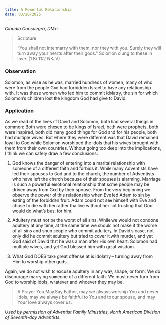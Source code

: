 ```yaml
---
title: A Powerful Relationship
date: 03/20/2025
---
```


_Claudio Consuegra, DMin_

> <p>Scripture</p>
> “You shall not intermarry with them, nor they with you. Surely they will turn away your hearts after their gods." Solomon clung to these in love. (1 Ki 11:2 NKJV)

### Observation

Solomon, as wise as he was, married hundreds of women, many of who were from the people God had forbidden Israel to have any relationship with. It was these women who led him to commit idolatry, the sin for which Solomon’s children lost the kingdom God had give to David.

### Application

As we read of the lives of David and Solomon, both had several things in common: Both were chosen to be kings of Israel, both were prophets, both were inspired, both did many good things for God and for his people, both had multiple wives. But where they were different was that David remained loyal to God while Solomon worshiped the idols that his wives brought with them from their own countries. Without going too deep into the implications, I think we can safely draw a few conclusions:

1. God knows the danger of entering into a marital relationship with someone of a different faith and forbids it. While many Adventists have led their spouses to God and to the church, the number of Adventists who have left the church because of their spouses is alarming. Marriage is such a powerful emotional relationship that some people may be driven away from God by their spouse. From the very beginning we observe the power of this relationship when Eve led Adam to sin by eating of the forbidden fruit. Adam could not see himself with Eve and chose to die with her rather tha live without her not trusting that God would do what’s best for him.

2. Adultery must not be the worst of all sins. While we would not condone adultery at any time, at the same time we should not make it the worse of all sins and shun people who commit adultery. In David’s case, not only did he commit adultery but tried to cover it with murder, and yet God said of David that he was a man after His own heart. Solomon had multiple wives, and yet God blessed him with great wisdom.

3. What God DOES take great offense at is idolatry – turning away from Him to worship other gods.

Again, we do not wish to excuse adultery in any way, shape, or form. We do discourage marrying someone of a different faith. We must never turn from God to worship idols, whatever and whoever they may be.

> <callout>A Prayer You May Say</callout>
> Father, may we always worship You and never idols, may we always be faithful to You and to our spouse, and may Your love always cover us.

_Used by permission of Adventist Family Ministries, North American Division of Seventh-day Adventists._